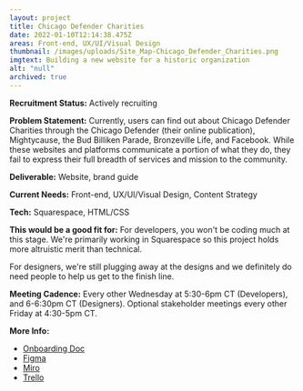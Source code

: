 ```yaml
---
layout: project
title: Chicago Defender Charities
date: 2022-01-10T12:14:38.475Z
areas: Front-end, UX/UI/Visual Design
thumbnail: /images/uploads/Site_Map-Chicago_Defender_Charities.png
imgtext: Building a new website for a historic organization
alt: "null"
archived: true
---
```


**Recruitment Status:** Actively recruiting

**Problem Statement:** Currently, users can find out about Chicago Defender Charities through the Chicago Defender (their online publication), Mightycause, the Bud Billiken Parade, Bronzeville Life, and Facebook. While these websites and platforms communicate a portion of what they do, they fail to express their full breadth of services and mission to the community.

**Deliverable:** Website, brand guide

**Current Needs:** Front-end, UX/UI/Visual Design, Content Strategy

**Tech:** Squarespace, HTML/CSS

**This would be a good fit for:** For developers, you won't be coding much at this stage. We're primarily working in Squarespace so this project holds more altruistic merit than technical.

For designers, we're still plugging away at the designs and we definitely do need people to help us get to the finish line.

**Meeting Cadence:** Every other Wednesday at 5:30-6pm CT (Developers), and 6-6:30pm CT (Designers). Optional stakeholder meetings every other Friday at 4:30-5pm CT.

**More Info:**

- [Onboarding Doc](https://docs.google.com/document/d/1G5vXeIrLo7EXnCkkpKSrc7qC2x7PiOcUN1jySo5mIE0/edit?usp=sharing)
- [Figma](https://www.figma.com/file/gO6VGEN3gtOtOZnaxwb34d/ChiDC-Team-Library)
- [Miro](https://miro.com/welcomeonboard/b2VobDVYeGtoWGtBZDhlMnR1Y2JzcXFEUldVc1hRV21WcmdzZEcyQ0dISE9JYnpLdnhQTkVBODZNd0ZadXVFaHwzMDc0NDU3MzUzMDA5MTkzMzM5?invite_link_id=375456929186)
- [Trello](https://trello.com/b/SO0jixw0/chicago-defender-charities)
